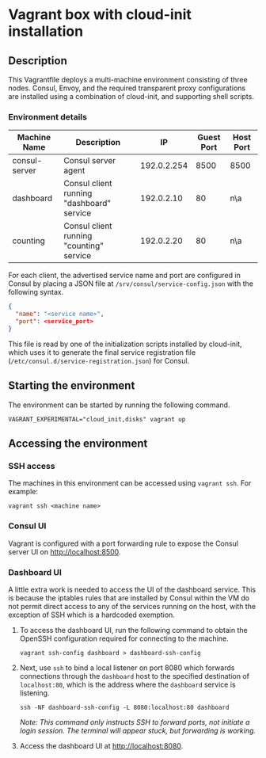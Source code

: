 # Vagrant box with cloud-init installation

## Description

This Vagrantfile deploys a multi-machine environment consisting of three nodes.
Consul, Envoy, and the required transparent proxy configurations are installed
using a combination of cloud-init, and supporting shell scripts.

### Environment details

|Machine Name|Description|IP|Guest Port|Host Port|
|----|----|----|----|---|
|consul-server|Consul server agent|192.0.2.254|8500|8500|
|dashboard|Consul client running "dashboard" service|192.0.2.10|80|n\a|
|counting|Consul client running "counting" service|192.0.2.20|80|n\a|

For each client, the advertised service name and port are configured in Consul
by placing a JSON file at `/srv/consul/service-config.json` with the following
syntax.

```json
{
  "name": "<service name>",
  "port": <service_port>
}
```

This file is read by one of the initialization scripts installed by cloud-init,
which uses it to generate the final service registration file (`/etc/consul.d/service-registration.json`) for Consul.

## Starting the environment

The environment can be started by running the following command.

```shell
VAGRANT_EXPERIMENTAL="cloud_init,disks" vagrant up
```

## Accessing the environment

### SSH access

The machines in this environment can be accessed using `vagrant ssh`. For example:

```shell
vagrant ssh <machine name>
```

### Consul UI

Vagrant is configured with a port forwarding rule to expose the Consul server
UI on <http://localhost:8500>.

### Dashboard UI

A little extra work is needed to access the UI of the dashboard service. This is
because the iptables rules that are installed by Consul within the VM do not
permit direct access to any of the services running on the host, with the
exception of SSH which is a hardcoded exemption.

1. To access the dashboard UI, run the following command to obtain the OpenSSH
configuration required for connecting to the machine.

    ```shell
    vagrant ssh-config dashboard > dashboard-ssh-config
    ```

1. Next, use `ssh` to bind a local listener on port 8080 which forwards connections
through the `dashboard` host to the specified destination of `localhost:80`,
which is the address where the `dashboard` service is listening.

    ```shell
    ssh -NF dashboard-ssh-config -L 8080:localhost:80 dashboard
    ```

    *Note: This command only instructs SSH to forward ports, not initiate a login
    session. The terminal will appear stuck, but forwarding is working.*

1. Access the dashboard UI at <http://localhost:8080>.
